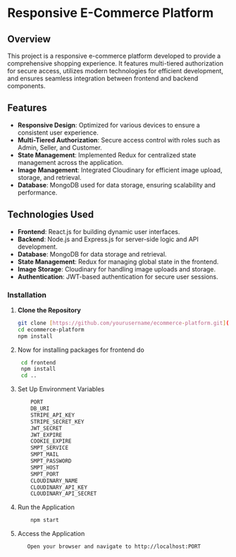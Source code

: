 # Responsive E-Commerce Platform

## Overview
This project is a responsive e-commerce platform developed to provide a comprehensive shopping experience. It features multi-tiered authorization for secure access, utilizes modern technologies for efficient development, and ensures seamless integration between frontend and backend components.

## Features
- **Responsive Design**: Optimized for various devices to ensure a consistent user experience.
- **Multi-Tiered Authorization**: Secure access control with roles such as Admin, Seller, and Customer.
- **State Management**: Implemented Redux for centralized state management across the application.
- **Image Management**: Integrated Cloudinary for efficient image upload, storage, and retrieval.
- **Database**: MongoDB used for data storage, ensuring scalability and performance.

## Technologies Used
- **Frontend**: React.js for building dynamic user interfaces.
- **Backend**: Node.js and Express.js for server-side logic and API development.
- **Database**: MongoDB for data storage and retrieval.
- **State Management**: Redux for managing global state in the frontend.
- **Image Storage**: Cloudinary for handling image uploads and storage.
- **Authentication**: JWT-based authentication for secure user sessions.

### Installation
1. **Clone the Repository**
   ```sh
   git clone [https://github.com/yourusername/ecommerce-platform.git](https://github.com/Smr0303/Shopvivo.git)
   cd ecommerce-platform
   npm install
   
2. Now for installing packages for frontend do

   ```sh
    cd frontend
    npm install
    cd ..
4. Set Up Environment Variables
   
   ```sh
       PORT
       DB_URI 
       STRIPE_API_KEY
       STRIPE_SECRET_KEY
       JWT_SECRET
       JWT_EXPIRE
       COOKIE_EXPIRE
       SMPT_SERVICE 
       SMPT_MAIL
       SMPT_PASSWORD
       SMPT_HOST
       SMPT_PORT
       CLOUDINARY_NAME
       CLOUDINARY_API_KEY
       CLOUDINARY_API_SECRET
   
6. Run the Application
   
   ```sh
       npm start
8. Access the Application
   
   ```sh
      Open your browser and navigate to http://localhost:PORT    
